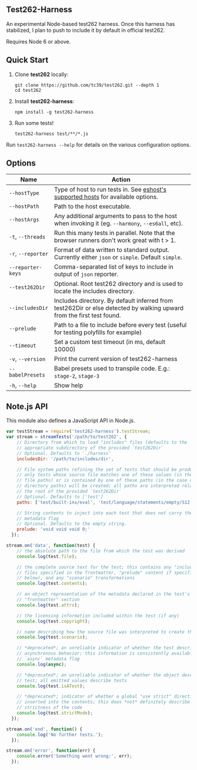 ## Test262-Harness

An experimental Node-based test262 harness. Once this harness has stabilized, I plan to push to include it by default in official test262.

Requires Node 6 or above.

## Quick Start

1. Clone **test262** locally:
    ```
    git clone https://github.com/tc39/test262.git --depth 1
    cd test262
    ```
2. Install **test262-harness**: 
    ```
    npm install -g test262-harness
    ```
3. Run some tests!
    ```
    test262-harness test/**/*.js
    ```

Run `test262-harness --help` for details on the various configuration options.

## Options

| Name    | Action      |
|------------|---------------|
| `--hostType` | Type of host to run tests in. See [eshost's supported hosts](https://github.com/bterlson/eshost#supported-hosts) for available options.
| `--hostPath` | Path to the host executable.
| `--hostArgs` | Any additional arguments to pass to the host when invoking it (eg. `--harmony`, `--es6all`, etc). 
| `-t`, `--threads` | Run this many tests in parallel. Note that the browser runners don't work great with t > 1.
| `-r`, `--reporter` | Format of data written to standard output. Currently either `json` or `simple`. Default `simple`.
|`--reporter-keys` | Comma-separated list of keys to include in output of `json` reporter.
|`--test262Dir` | Optional. Root test262 directory and is used to locate the includes directory.
|`--includesDir` | Includes directory. By default inferred from test262Dir or else detected by walking upward from the first test found.
|`--prelude` | Path to a file to include before every test (useful for testing polyfills for example)
|`--timeout` | Set a custom test timeout (in ms, default 10000)
|`-v`, `--version` | Print the current version of test262-harness
|`--babelPresets` | Babel presets used to transpile code. E.g.: `stage-2`, `stage-3`
|`-h`, `--help` | Show help

## Note.js API

This module also defines a JavaScript API in Node.js.

```js
var testStream = require('test262-harness').testStream;
var stream = streamTests('/path/to/test262', {
    // Directory from which to load "includes" files (defaults to the
    // appropriate subdirectory of the provided `test262Dir`
    // Optional. Defaults to './harness'
    includesDir: '/path/to/includes/dir',

    // File system paths refining the set of tests that should be produced;
    // only tests whose source file matches one of these values (in the case of
    // file paths) or is contained by one of these paths (in the case of
    // directory paths) will be created; all paths are interpreted relative to
    // the root of the provided `test262Dir`
    // Optional. Defaults to ['test']
    paths: ['test/built-ins/eval', 'test/language/statements/empty/S12.3_A1.js'],

    // String contents to inject into each test that does not carry the "raw"
    // metadata flag
    // Optional. Defaults to the empty string.
    prelude: 'void void void 0;'
  });

stream.on('data', function(test) {
    // the absolute path to the file from which the test was derived
    console.log(test.file);

    // the complete source text for the test; this contains any "includes"
    // files specified in the frontmatter, "prelude" content if specified (see
    // below), and any "scenario" transformations
    console.log(test.contents);

    // an object representation of the metadata declared in the test's
    // "frontmatter" section
    console.log(test.attrs);

    // the licensing information included within the test (if any)
    console.log(test.copyright);

    // name describing how the source file was interpreted to create the test
    console.log(test.scenario);

    // *deprecated*; an unreliable indicator of whether the test describes
    // asynchronous behavior; this information is consistently available in the
    // `async` metadata flag
    console.log(async);

    // *deprecated*; an unreliable indicator of whether the object describes a
    // test; all emitted values describe tests
    console.log(test.isATest);

    // *deprecated*; indicator of whether a global "use strict" directive was
    // inserted into the contents; this does *not* definitely describe the
    // strictness of the code
    console.log(test.strictMode);
  });

stream.on('end', function() {
    console.log('No further tests.');
  });

stream.on('error', function(err) {
    console.error('Something went wrong:', err);
  });
```
